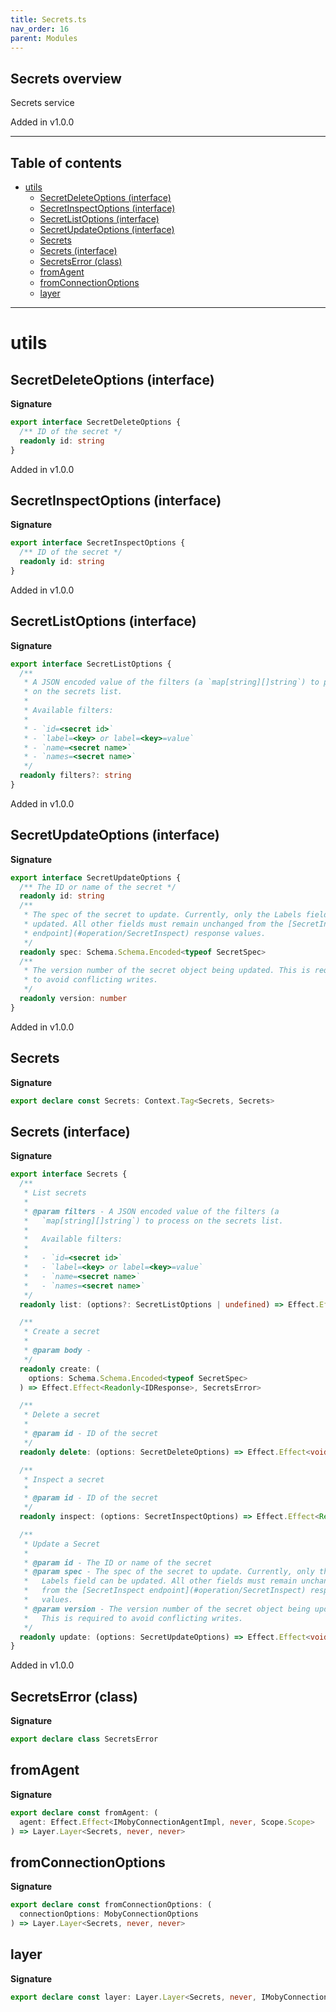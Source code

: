 ```yaml
---
title: Secrets.ts
nav_order: 16
parent: Modules
---
```


## Secrets overview

Secrets service

Added in v1.0.0

---

<h2 class="text-delta">Table of contents</h2>

- [utils](#utils)
  - [SecretDeleteOptions (interface)](#secretdeleteoptions-interface)
  - [SecretInspectOptions (interface)](#secretinspectoptions-interface)
  - [SecretListOptions (interface)](#secretlistoptions-interface)
  - [SecretUpdateOptions (interface)](#secretupdateoptions-interface)
  - [Secrets](#secrets)
  - [Secrets (interface)](#secrets-interface)
  - [SecretsError (class)](#secretserror-class)
  - [fromAgent](#fromagent)
  - [fromConnectionOptions](#fromconnectionoptions)
  - [layer](#layer)

---

# utils

## SecretDeleteOptions (interface)

**Signature**

```ts
export interface SecretDeleteOptions {
  /** ID of the secret */
  readonly id: string
}
```

Added in v1.0.0

## SecretInspectOptions (interface)

**Signature**

```ts
export interface SecretInspectOptions {
  /** ID of the secret */
  readonly id: string
}
```

Added in v1.0.0

## SecretListOptions (interface)

**Signature**

```ts
export interface SecretListOptions {
  /**
   * A JSON encoded value of the filters (a `map[string][]string`) to process
   * on the secrets list.
   *
   * Available filters:
   *
   * - `id=<secret id>`
   * - `label=<key> or label=<key>=value`
   * - `name=<secret name>`
   * - `names=<secret name>`
   */
  readonly filters?: string
}
```

Added in v1.0.0

## SecretUpdateOptions (interface)

**Signature**

```ts
export interface SecretUpdateOptions {
  /** The ID or name of the secret */
  readonly id: string
  /**
   * The spec of the secret to update. Currently, only the Labels field can be
   * updated. All other fields must remain unchanged from the [SecretInspect
   * endpoint](#operation/SecretInspect) response values.
   */
  readonly spec: Schema.Schema.Encoded<typeof SecretSpec>
  /**
   * The version number of the secret object being updated. This is required
   * to avoid conflicting writes.
   */
  readonly version: number
}
```

Added in v1.0.0

## Secrets

**Signature**

```ts
export declare const Secrets: Context.Tag<Secrets, Secrets>
```

## Secrets (interface)

**Signature**

```ts
export interface Secrets {
  /**
   * List secrets
   *
   * @param filters - A JSON encoded value of the filters (a
   *   `map[string][]string`) to process on the secrets list.
   *
   *   Available filters:
   *
   *   - `id=<secret id>`
   *   - `label=<key> or label=<key>=value`
   *   - `name=<secret name>`
   *   - `names=<secret name>`
   */
  readonly list: (options?: SecretListOptions | undefined) => Effect.Effect<Readonly<Array<Secret>>, SecretsError>

  /**
   * Create a secret
   *
   * @param body -
   */
  readonly create: (
    options: Schema.Schema.Encoded<typeof SecretSpec>
  ) => Effect.Effect<Readonly<IDResponse>, SecretsError>

  /**
   * Delete a secret
   *
   * @param id - ID of the secret
   */
  readonly delete: (options: SecretDeleteOptions) => Effect.Effect<void, SecretsError>

  /**
   * Inspect a secret
   *
   * @param id - ID of the secret
   */
  readonly inspect: (options: SecretInspectOptions) => Effect.Effect<Readonly<Secret>, SecretsError>

  /**
   * Update a Secret
   *
   * @param id - The ID or name of the secret
   * @param spec - The spec of the secret to update. Currently, only the
   *   Labels field can be updated. All other fields must remain unchanged
   *   from the [SecretInspect endpoint](#operation/SecretInspect) response
   *   values.
   * @param version - The version number of the secret object being updated.
   *   This is required to avoid conflicting writes.
   */
  readonly update: (options: SecretUpdateOptions) => Effect.Effect<void, SecretsError>
}
```

Added in v1.0.0

## SecretsError (class)

**Signature**

```ts
export declare class SecretsError
```

## fromAgent

**Signature**

```ts
export declare const fromAgent: (
  agent: Effect.Effect<IMobyConnectionAgentImpl, never, Scope.Scope>
) => Layer.Layer<Secrets, never, never>
```

## fromConnectionOptions

**Signature**

```ts
export declare const fromConnectionOptions: (
  connectionOptions: MobyConnectionOptions
) => Layer.Layer<Secrets, never, never>
```

## layer

**Signature**

```ts
export declare const layer: Layer.Layer<Secrets, never, IMobyConnectionAgent>
```
